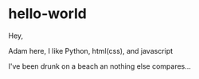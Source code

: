 # hello-world
Hey,

Adam here, I like Python, html(css), and javascript

I've been drunk on a beach an nothing else compares...
